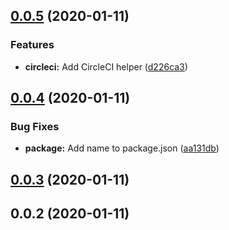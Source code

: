 ## [0.0.5](https://github.com/pixelastic/callirhoe/compare/0.0.4...0.0.5) (2020-01-11)


### Features

* **circleci:** Add CircleCI helper ([d226ca3](https://github.com/pixelastic/callirhoe/commit/d226ca33f723410d2a7ba1d314836c871ade401c))

## [0.0.4](https://github.com/pixelastic/callirhoe/compare/0.0.3...0.0.4) (2020-01-11)


### Bug Fixes

* **package:** Add name to package.json ([aa131db](https://github.com/pixelastic/callirhoe/commit/aa131db3feba8b7c2b80077889947abfa7549de2))

## [0.0.3](https://github.com/pixelastic/callirhoe/compare/0.0.2...0.0.3) (2020-01-11)

## 0.0.2 (2020-01-11)

